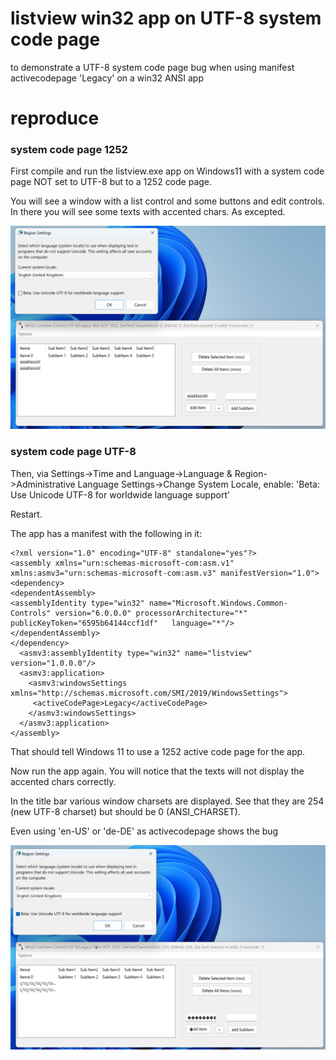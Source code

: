 # listview win32 app on UTF-8 system code page
to demonstrate a UTF-8 system code page bug when using manifest activecodepage 'Legacy' on a win32 ANSI app


# reproduce 
### system code page 1252

First compile and run the listview.exe app on Windows11 with a system code page NOT set to UTF-8 but to a 1252 code page.

You will see a window with a list control and some buttons and edit controls. In there you will see some texts with accented chars. As excepted.

![image info](./listview_win32_bug_utf8_legacy_0.png)

### system code page UTF-8

Then, via Settings->Time and Language->Language & Region->Administrative Language Settings->Change System Locale,
enable: 'Beta: Use Unicode UTF-8 for worldwide language support'

Restart.

The app has a manifest with the following in it:


    <?xml version="1.0" encoding="UTF-8" standalone="yes"?>      
    <assembly xmlns="urn:schemas-microsoft-com:asm.v1" xmlns:asmv3="urn:schemas-microsoft-com:asm.v3" manifestVersion="1.0">  
    <dependency>   
    <dependentAssembly>  
    <assemblyIdentity type="win32" name="Microsoft.Windows.Common-Controls" version="6.0.0.0" processorArchitecture="*" publicKeyToken="6595b64144ccf1df"   language="*"/>  
    </dependentAssembly> 
    </dependency>  
      <asmv3:assemblyIdentity type="win32" name="listview" version="1.0.0.0"/> 
      <asmv3:application>  
        <asmv3:windowsSettings xmlns="http://schemas.microsoft.com/SMI/2019/WindowsSettings">  
         <activeCodePage>Legacy</activeCodePage>  
        </asmv3:windowsSettings>  
      </asmv3:application>  
    </assembly>

That should tell Windows 11 to use a 1252 active code page for the app.

Now run the app again. You will notice that the texts will not display the accented chars correctly.

In the title bar various window charsets are displayed. See that they are 254 (new UTF-8 charset) but should be 0 (ANSI_CHARSET).

Even using 'en-US' or 'de-DE' as activecodepage shows the bug

![image info](./listview_win32_bug_utf8_legacy_1.png)
